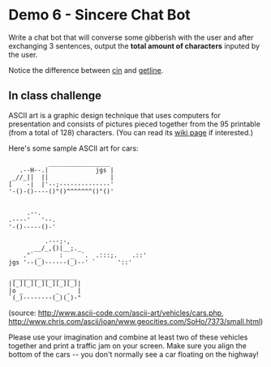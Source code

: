 # Demo 6 - Sincere Chat Bot

Write a chat bot that will converse some gibberish with the user and after exchanging 3 sentences, output the **total amount of characters** inputed by the user. 

Notice the difference between [cin](http://www.cplusplus.com/reference/iostream/cin/) and [getline](http://www.cplusplus.com/reference/string/string/getline/).

## In class challenge

ASCII art is a graphic design technique that uses computers for presentation and consists of pictures pieced together from the 95 printable (from a total of 128) characters. (You can read its [wiki page](https://en.wikipedia.org/wiki/ASCII_art) if interested.)

Here's some sample ASCII art for cars:
```
           _________________
   .--H--.|             jgs |
 _//_||  ||                 |
[    -|  |'--;--------------'
'-()-()----()"()^^^^^^^()"()'
```
```
              
     .--.    
.----'   '--. 
'-()-----()-' 
```
```
          .---;-,
       __/_,{)|__;._                 
    ."` _     :  _  `.  .:::;.    .::'
jgs '--(_)------(_)--' `      '::'
```
```
 __________________
|[_][_][_][_][_][_]|
|o _         _  _  |
`(_)--------(_)(_)-"
```
(source: http://www.ascii-code.com/ascii-art/vehicles/cars.php, http://www.chris.com/ascii/joan/www.geocities.com/SoHo/7373/small.html)

Please use your imagination and combine at least two of these vehicles together and print a traffic jam on your screen. Make sure you align the bottom of the cars -- you don't normally see a car floating on the highway!
